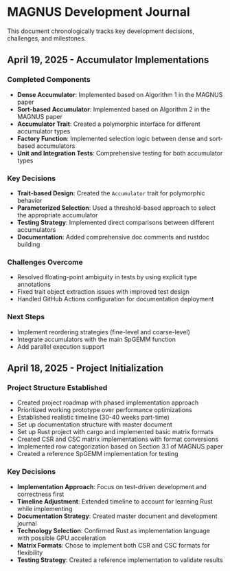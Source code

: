 # MAGNUS Development Journal

This document chronologically tracks key development decisions, challenges, and milestones.

## April 19, 2025 - Accumulator Implementations

### Completed Components
- **Dense Accumulator**: Implemented based on Algorithm 1 in the MAGNUS paper
- **Sort-based Accumulator**: Implemented based on Algorithm 2 in the MAGNUS paper
- **Accumulator Trait**: Created a polymorphic interface for different accumulator types
- **Factory Function**: Implemented selection logic between dense and sort-based accumulators
- **Unit and Integration Tests**: Comprehensive testing for both accumulator types

### Key Decisions
- **Trait-based Design**: Created the `Accumulator` trait for polymorphic behavior
- **Parameterized Selection**: Used a threshold-based approach to select the appropriate accumulator
- **Testing Strategy**: Implemented direct comparisons between different accumulators
- **Documentation**: Added comprehensive doc comments and rustdoc building

### Challenges Overcome
- Resolved floating-point ambiguity in tests by using explicit type annotations
- Fixed trait object extraction issues with improved test design
- Handled GitHub Actions configuration for documentation deployment

### Next Steps
- Implement reordering strategies (fine-level and coarse-level)
- Integrate accumulators with the main SpGEMM function
- Add parallel execution support

## April 18, 2025 - Project Initialization

### Project Structure Established
- Created project roadmap with phased implementation approach
- Prioritized working prototype over performance optimizations
- Established realistic timeline (30-40 weeks part-time)
- Set up documentation structure with master document
- Set up Rust project with cargo and implemented basic matrix formats
- Created CSR and CSC matrix implementations with format conversions
- Implemented row categorization based on Section 3.1 of MAGNUS paper
- Created a reference SpGEMM implementation for testing

### Key Decisions
- **Implementation Approach**: Focus on test-driven development and correctness first
- **Timeline Adjustment**: Extended timeline to account for learning Rust while implementing
- **Documentation Strategy**: Created master document and development journal
- **Technology Selection**: Confirmed Rust as implementation language with possible GPU acceleration
- **Matrix Formats**: Chose to implement both CSR and CSC formats for flexibility
- **Testing Strategy**: Created a reference implementation to validate results